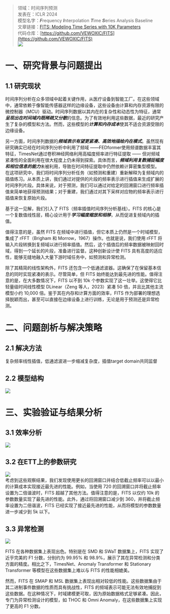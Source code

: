 >领域：时间序列预测    
>发表在：ICLR 2024    
>模型名字：***F***requency ***I***nterpolation ***T***ime ***S***eries Analysis Baseline  
>文章链接：[FITS: Modeling Time Series with 10K Parameters](https://openreview.net/forum?id=bWcnvZ3qMb)  
>代码仓库：[https://github.com/VEWOXIC/FITS](https://github.com/VEWOXIC/FITS)  
![](https://picgo-for-paper-reading.oss-cn-beijing.aliyuncs.com/img/20250308231849.png)
# 一、研究背景与问题提出
## 1.1 研究现状
时间序列分析在众多领域中起着关键作用，从医疗设备到智能工厂。在这些领域中，通常依赖于像智能传感器这样的边缘设备，这些设备由计算和内存资源有限的微控制器（MCU）驱动。时间序列数据以其内在的复杂性和动态性为特征，通常***呈现出在时间域内既稀疏又分散***的信息。为了有效地利用这些数据，最近的研究产生了复杂的模型和方法。然而，这些模型的***计算和内存成本***使其不适合资源受限的边缘设备。  

另一方面，时间序列数据的***频域表示有望更紧凑、高效地描绘内在模式***。虽然现有研究确实已经在时间序列分析中利用了频域 ——FEDformer使用频谱数据丰富其特征，TimesNet通过卷积神经网络利用高幅度频率进行特征提取 —— 但对频域紧凑性的全面利用在很大程度上仍未得到探索。具体而言，***频域利用复数捕捉幅度和相位信息的能力***未被利用，导致在时间特征提取中仍然依赖计算密集型模型。
在这项研究中，我们将时间序列分析任务（如预测和重建）重新解释为复频域内的插值练习。从本质上讲，我们通过对提供的片段的频率表示进行插值来生成扩展的时间序列片段。具体来说，对于预测，我们可以通过对给定的回溯窗口进行频率插值来简单地获得预测结果；对于重建，我们通过对其下采样对应物的频率表示进行插值来恢复原始片段。

基于这一见解，我们引入了 FITS（频率插值时间序列分析基线）。FITS 的核心是一个复数值线性层，精心设计用于***学习幅度缩放和相移***，从而促进复频域内的插值。

值得注意的是，虽然 FITS 在频域中进行插值，但它本质上仍然是一个时域模型，集成了 rFFT（Brigham 和 Morrow，1967）操作。也就是说，我们使用 rFFT 将输入片段转换到复频域以进行频率插值。然后，这个插值后的频率数据被映射回时域，得到一个延长的片段，准备进行监督。这种创新设计使 FITS 具有高度的适应性，能够无缝地融入大量下游时域任务中，如预测和异常检测。

除了其精简的线性架构外，FITS 还包含一个低通滤波器。这确保了在保留基本信息的同时实现紧凑的表示。尽管简单，但 FITS 始终能达到最先进的性能。值得注意的是，在大多数情况下，FITS 以不到 10k 个参数实现了这一壮举。这使得它比轻量级时间线性模型 DLinear（Zeng 等人，2023）紧凑 50 倍，并且比其他主流模型小约 10,000 倍。鉴于其在内存和计算方面的效率，FITS 作为部署的理想选择脱颖而出，甚至可以直接在边缘设备上进行训练，无论是用于预测还是异常检测。
# 二、问题剖析与解决策略
## 2.1 解决方法
复杂频率线性插值，低通滤波进一步缩减复杂度，插值target domain共同监督
## 2.2 模型结构
![](https://picgo-for-paper-reading.oss-cn-beijing.aliyuncs.com/img/20250308231849.png)
# 三、实验验证与结果分析 
## 3.1 效率分析
![](https://picgo-for-paper-reading.oss-cn-beijing.aliyuncs.com/img/20250309183040.png)
## 3.2 在ETT上的参数研究
![](https://picgo-for-paper-reading.oss-cn-beijing.aliyuncs.com/img/20250309183211.png)  
考虑到这些观察结果，我们发现使用更长的回溯窗口并结合低截止频率可以以最小的计算成本实现接近最先进的性能。例如，当使用 720 的回溯窗口并将截止频率设置为二倍谐波时，FITS 超越了其他方法。值得注意的是，FITS 以仅约 10k 的参数数量实现了最先进的性能。此外，通过将回溯窗口减少到 360，并将截止频率设置为二倍谐波，FITS 已经实现了接近最先进的性能，从而将模型的参数数量进一步减少到 5k 以下。
## 3.3 异常检测
![](https://picgo-for-paper-reading.oss-cn-beijing.aliyuncs.com/img/20250309183449.png)

FITS 在各种数据集上表现出色。特别是在 SMD 和 SWaT 数据集上，FITS 实现了近乎完美的 F1 分数，分别约为 99.95% 和 98.9%，展示了其在异常检测和分类方面的精度。相比之下，TimesNet、Anomaly Transformer 和 Stationary Transformer 等模型在这些数据集上难以与 FITS 的性能相媲美。

然而，FITS 在 SMAP 和 MSL 数据集上表现出相对较低的性能。这些数据集由于其二进制事件数据的性质而具有挑战性，FITS 的频域表示可能无法有效地捕捉到这些数据。在这种情况下，时域建模更可取，因为原始数据格式足够紧凑。因此，专门为异常检测设计的模型，如 THOC 和 Omni Anomaly，在这些数据集上实现了更高的 F1 分数。